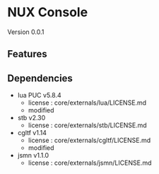# NUX Console

Version 0.0.1

## Features

## Dependencies

- lua PUC v5.8.4
  - license : core/externals/lua/LICENSE.md
  - modified
- stb v2.30
  - license : core/externals/stb/LICENSE.md
- cgltf v1.14
  - license : core/externals/cgltf/LICENSE.md
  - modified
- jsmn v1.1.0
  - license : core/externals/jsmn/LICENSE.md
